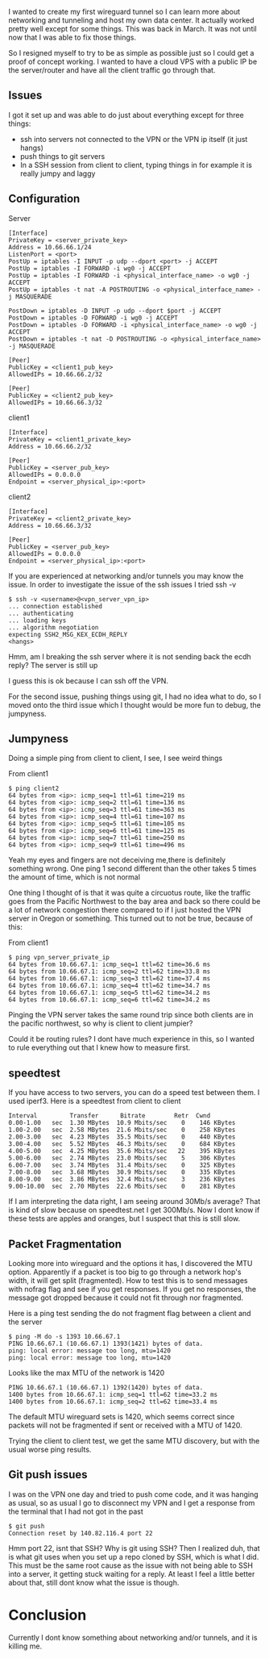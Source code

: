 
I wanted to create my first wireguard tunnel so I can learn more about networking and tunneling and host my own data center. It actually worked pretty well except for some things. This was back in March. It was not until now that I was able to fix those things.

So I resigned myself to try to be as simple as possible just so I could get a proof of concept working. I wanted to have a cloud VPS with a public IP be the server/router and have all the client traffic go through that.

## Issues
I got it set up and was able to do just about everything except for three things: 
- ssh into servers not connected to the VPN or the VPN ip itself (it just hangs)
- push things to git servers
- In a SSH session from client to client, typing things in for example it is really jumpy and laggy

## Configuration
Server
```
[Interface]
PrivateKey = <server_private_key>
Address = 10.66.66.1/24
ListenPort = <port>
PostUp = iptables -I INPUT -p udp --dport <port> -j ACCEPT
PostUp = iptables -I FORWARD -i wg0 -j ACCEPT
PostUp = iptables -I FORWARD -i <physical_interface_name> -o wg0 -j ACCEPT
PostUp = iptables -t nat -A POSTROUTING -o <physical_interface_name> -j MASQUERADE

PostDown = iptables -D INPUT -p udp --dport $port -j ACCEPT
PostDown = iptables -D FORWARD -i wg0 -j ACCEPT
PostDown = iptables -D FORWARD -i <physical_interface_name> -o wg0 -j ACCEPT
PostDown = iptables -t nat -D POSTROUTING -o <physical_interface_name> -j MASQUERADE

[Peer]
PublicKey = <client1_pub_key>
AllowedIPs = 10.66.66.2/32

[Peer]
PublicKey = <client2_pub_key>
AllowedIPs = 10.66.66.3/32
```

client1
```
[Interface]
PrivateKey = <client1_private_key>
Address = 10.66.66.2/32

[Peer]
PublicKey = <server_pub_key>
AllowedIPs = 0.0.0.0
Endpoint = <server_physical_ip>:<port>
```

client2
```
[Interface]
PrivateKey = <client2_private_key>
Address = 10.66.66.3/32

[Peer]
PublicKey = <server_pub_key>
AllowedIPs = 0.0.0.0
Endpoint = <server_physical_ip>:<port>
```


If you are experienced at networking and/or tunnels you may know the issue. In order to investigate the issue of the ssh issues I tried ssh -v

```
$ ssh -v <username>@<vpn_server_vpn_ip>
... connection established
... authenticating
... loading keys
... algorithm negotiation
expecting SSH2_MSG_KEX_ECDH_REPLY
<hangs>
```

Hmm, am I breaking the ssh server where it is not sending back the ecdh reply? The server is still up

I guess this is ok because I can ssh off the VPN.

For the second issue, pushing things using git, I had no idea what to do, so I moved onto the third issue which I thought would be more fun to debug, the jumpyness.

## Jumpyness
Doing a simple ping from client to client, I see, I see weird things

From client1
```
$ ping client2
64 bytes from <ip>: icmp_seq=1 ttl=61 time=219 ms
64 bytes from <ip>: icmp_seq=2 ttl=61 time=136 ms
64 bytes from <ip>: icmp_seq=3 ttl=61 time=363 ms
64 bytes from <ip>: icmp_seq=4 ttl=61 time=107 ms
64 bytes from <ip>: icmp_seq=5 ttl=61 time=105 ms
64 bytes from <ip>: icmp_seq=6 ttl=61 time=125 ms
64 bytes from <ip>: icmp_seq=7 ttl=61 time=250 ms
64 bytes from <ip>: icmp_seq=9 ttl=61 time=496 ms
```

Yeah my eyes and fingers are not deceiving me,there is definitely something wrong. One ping 1 second different than the other takes 5 times the amount of time, which is not normal

One thing I thought of is that it was quite a circuotus route, like the traffic goes from the Pacific Northwest to the bay area and back so there could be a lot of network congestion there compared to if I just hosted the VPN server in Oregon or something. This turned out to not be true, because of this:

From client1
```
$ ping vpn_server_private_ip
64 bytes from 10.66.67.1: icmp_seq=1 ttl=62 time=36.6 ms
64 bytes from 10.66.67.1: icmp_seq=2 ttl=62 time=33.8 ms
64 bytes from 10.66.67.1: icmp_seq=3 ttl=62 time=37.4 ms
64 bytes from 10.66.67.1: icmp_seq=4 ttl=62 time=34.7 ms
64 bytes from 10.66.67.1: icmp_seq=5 ttl=62 time=34.2 ms
64 bytes from 10.66.67.1: icmp_seq=6 ttl=62 time=34.2 ms
```

Pinging the VPN server takes the same round trip since both clients are in the pacific northwest, so why is client to client jumpier?

Could it be routing rules? I dont have much experience in this, so I wanted to rule everything out that I knew how to measure first.

## speedtest
If you have access to two servers, you can do a speed test between them. I used iperf3. Here is a speedtest from client to client

```
Interval         Transfer      Bitrate        Retr  Cwnd
0.00-1.00   sec  1.30 MBytes  10.9 Mbits/sec    0    146 KBytes       
1.00-2.00   sec  2.58 MBytes  21.6 Mbits/sec    0    258 KBytes       
2.00-3.00   sec  4.23 MBytes  35.5 Mbits/sec    0    440 KBytes       
3.00-4.00   sec  5.52 MBytes  46.3 Mbits/sec    0    684 KBytes       
4.00-5.00   sec  4.25 MBytes  35.6 Mbits/sec   22    395 KBytes       
5.00-6.00   sec  2.74 MBytes  23.0 Mbits/sec    5    306 KBytes       
6.00-7.00   sec  3.74 MBytes  31.4 Mbits/sec    0    325 KBytes       
7.00-8.00   sec  3.68 MBytes  30.9 Mbits/sec    0    335 KBytes       
8.00-9.00   sec  3.86 MBytes  32.4 Mbits/sec    3    236 KBytes       
9.00-10.00  sec  2.70 MBytes  22.6 Mbits/sec    0    281 KBytes
```

If I am interpreting the data right, I am seeing around 30Mb/s average? That is kind of slow because on speedtest.net I get 300Mb/s. Now I dont know if these tests are apples and oranges, but I suspect that this is still slow.

## Packet Fragmentation
Looking more into wireguard and the options it has, I discovered the MTU option. Apparently if a packet is too big to go through a network hop's width, it will get split (fragmented). How to test this is to send messages with nofrag flag and see if you get responses. If you get no responses, the message got dropped because it could not fit through nor fragmented.

Here is a ping test sending the do not fragment flag between a client and the server
```
$ ping -M do -s 1393 10.66.67.1
PING 10.66.67.1 (10.66.67.1) 1393(1421) bytes of data.
ping: local error: message too long, mtu=1420
ping: local error: message too long, mtu=1420
```

Looks like the max MTU of the network is 1420
```
PING 10.66.67.1 (10.66.67.1) 1392(1420) bytes of data.
1400 bytes from 10.66.67.1: icmp_seq=1 ttl=62 time=33.2 ms
1400 bytes from 10.66.67.1: icmp_seq=2 ttl=62 time=33.4 ms
```

The default MTU wireguard sets is 1420, which seems correct since packets will not be fragmented if sent or received with a MTU of 1420.

Trying the client to client test, we get the same MTU discovery, but with the usual worse ping results.

## Git push issues
I was on the VPN one day and tried to push come code, and it was hanging as usual, so as usual I go to disconnect my VPN and I get a response from the terminal that I had not got in the past

```
$ git push
Connection reset by 140.82.116.4 port 22
```

Hmm port 22, isnt that SSH? Why is git using SSH? Then I realized duh, that is what git uses when you set up a repo cloned by SSH, which is what I did. This must be the same root cause as the issue with not being able to SSH into a server, it getting stuck waiting for a reply. At least I feel a little better about that, still dont know what the issue is though.

# Conclusion
Currently I dont know something about networking and/or tunnels, and it is killing me.
